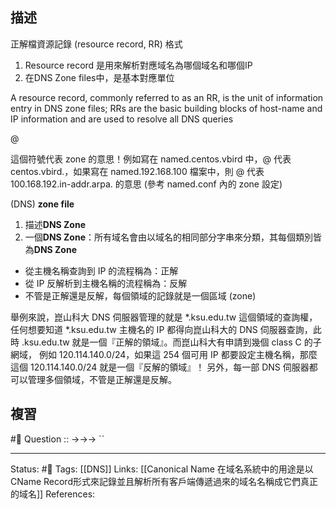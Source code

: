 ## 描述


正解檔資源記錄 (resource record, RR) 格式

1.  Resource record 是用來解析對應域名為哪個域名和哪個IP
2.  在DNS Zone files中，是基本對應單位

  

A resource record, commonly referred to as an RR, is the unit of information entry in DNS zone files; RRs are the basic building blocks of host-name and IP information and are used to resolve all DNS queries

@

這個符號代表 zone 的意思！例如寫在 named.centos.vbird 中，@ 代表 centos.vbird.，如果寫在 named.192.168.100 檔案中，則 @ 代表 100.168.192.in-addr.arpa. 的意思 (參考 named.conf 內的 zone 設定)

(DNS) **zone file**

1.  描述**DNS Zone**
2.  一個**DNS Zone**：所有域名會由以域名的相同部分字串來分類，其每個類別皆為**DNS Zone**

  

  

-   從主機名稱查詢到 IP 的流程稱為：正解
-   從 IP 反解析到主機名稱的流程稱為：反解
-   不管是正解還是反解，每個領域的記錄就是一個區域 (zone)

舉例來說，崑山科大 DNS 伺服器管理的就是 *.ksu.edu.tw 這個領域的查詢權，任何想要知道 *.ksu.edu.tw 主機名的 IP 都得向崑山科大的 DNS 伺服器查詢，此時 .ksu.edu.tw 就是一個『正解的領域』。而崑山科大有申請到幾個 class C 的子網域， 例如 120.114.140.0/24，如果這 254 個可用 IP 都要設定主機名稱，那麼這個 120.114.140.0/24 就是一個『反解的領域』！ 另外，每一部 DNS 伺服器都可以管理多個領域，不管是正解還是反解。

## 複習
#🧠 Question :: ->->-> ``
<!--SR:!2023-01-18,26,250-->

---
Status: #🌱 
Tags:
[[DNS]]
Links:
[[Canonical Name 在域名系統中的用途是以CName Record形式來記錄並且解析所有客戶端傳遞過來的域名名稱成它們真正的域名]]
References: